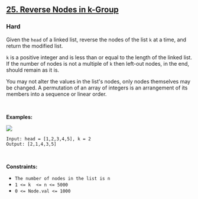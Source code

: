 <h2><a href="https://leetcode.com/problems/reverse-nodes-in-k-group/">25. Reverse Nodes in k-Group</a></h2>
<h3>Hard</h3>

Given the `head` of a linked list, reverse the nodes of the list `k` at a time, and return the modified list.

`k` is a positive integer and is less than or equal to the length of the linked list. If the number of nodes is not a multiple of `k` then left-out nodes, in the end, should remain as it is.

You may not alter the values in the list's nodes, only nodes themselves may be changed.
A permutation of an array of integers is an arrangement of its members into a sequence or linear order.

<p>&nbsp;</p>
<p><strong class="example">Examples:</strong></p>

<img src="https://assets.leetcode.com/uploads/2020/10/03/reverse_ex1.jpg">

```
Input: head = [1,2,3,4,5], k = 2
Output: [2,1,4,3,5]
```

<p>&nbsp;</p>
<p><strong>Constraints:</strong></p>

<ul>
	<li><code>The number of nodes in the list is n</code></li>
	<li><code>1 <= k  <= n <= 5000</code></li>
	<li><code>0 <= Node.val <= 1000</code></li>
</ul>